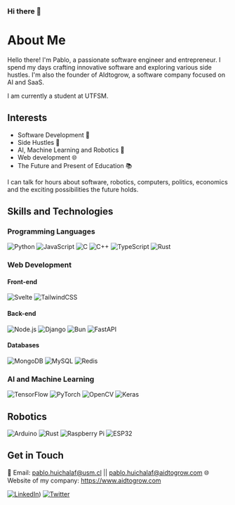 ### Hi there 👋

# About Me

Hello there! I'm Pablo, a passionate software engineer and entrepreneur. I spend my days crafting innovative software and exploring various side hustles. I'm also the founder of AIdtogrow, a software company focused on AI and SaaS.

I am currently a student at UTFSM.

## Interests

- Software Development 🚀
- Side Hustles 💼
- AI, Machine Learning and Robotics 🤖
- Web development 🌐
- The Future and Present of Education 📚

I can talk for hours about software, robotics, computers, politics, economics and the exciting possibilities the future holds.

## Skills and Technologies

### Programming Languages
![Python](https://img.shields.io/badge/Python-3776AB?style=for-the-badge&logo=python&logoColor=white)
![JavaScript](https://img.shields.io/badge/JavaScript-F7DF1E?style=for-the-badge&logo=javascript&logoColor=black)
![C](https://img.shields.io/badge/C-00599C?style=for-the-badge&logo=c&logoColor=white)
![C++](https://img.shields.io/badge/C++-00599C?style=for-the-badge&logo=cplusplus&logoColor=white)
![TypeScript](https://img.shields.io/badge/TypeScript-3178C6?style=for-the-badge&logo=typescript&logoColor=white)
![Rust](https://img.shields.io/badge/Rust-000000?style=for-the-badge&logo=rust&logoColor=white)

### Web Development
#### Front-end
![Svelte](https://img.shields.io/badge/Svelte-FF3E00?style=for-the-badge&logo=svelte&logoColor=white)
![TailwindCSS](https://img.shields.io/badge/Tailwind_CSS-38B2AC?style=for-the-badge&logo=tailwind-css&logoColor=white)

#### Back-end
![Node.js](https://img.shields.io/badge/Node.js-43853D?style=for-the-badge&logo=node.js&logoColor=white)
![Django](https://img.shields.io/badge/Django-092E20?style=for-the-badge&logo=django&logoColor=green)
![Bun](https://img.shields.io/badge/Bun-FFD43B?style=for-the-badge&logo=bun&logoColor=black)
![FastAPI](https://img.shields.io/badge/FastAPI-009688?style=for-the-badge&logo=fastapi&logoColor=white)

#### Databases
![MongoDB](https://img.shields.io/badge/MongoDB-4EA94B?style=for-the-badge&logo=mongodb&logoColor=white)
![MySQL](https://img.shields.io/badge/MySQL-4479A1?style=for-the-badge&logo=mysql&logoColor=white)
![Redis](https://img.shields.io/badge/Redis-DC382D?style=for-the-badge&logo=redis&logoColor=white)

### AI and Machine Learning
![TensorFlow](https://img.shields.io/badge/TensorFlow-FF6F00?style=for-the-badge&logo=TensorFlow&logoColor=white)
![PyTorch](https://img.shields.io/badge/PyTorch-EE4C2C?style=for-the-badge&logo=PyTorch&logoColor=white)
![OpenCV](https://img.shields.io/badge/OpenCV-5C3EE8?style=for-the-badge&logo=opencv&logoColor=white)
![Keras](https://img.shields.io/badge/Keras-D00000?style=for-the-badge&logo=Keras&logoColor=white)

## Robotics

![Arduino](https://img.shields.io/badge/Arduino-00979D?style=for-the-badge&logo=arduino&logoColor=white)
![Rust](https://img.shields.io/badge/Rust-000000?style=for-the-badge&logo=rust&logoColor=white)
![Raspberry Pi](https://img.shields.io/badge/Raspberry%20Pi-A22846?style=for-the-badge&logo=raspberry-pi&logoColor=white)
![ESP32](https://img.shields.io/badge/ESP32-E7352C?style=for-the-badge&logo=espressif&logoColor=white)

## Get in Touch

📧 Email: pablo.huichalaf@usm.cl || pablo.huichalaf@aidtogrow.com
🌐 Website of my company: https://www.aidtogrow.com

[![LinkedIn](https://img.shields.io/badge/LinkedIn-0077B5?style=for-the-badge&logo=linkedin&logoColor=white)]([https://www.linkedin.com/in/pablo-iv%C3%A1n-huichalaf-cuadra-7a7302295/]))
[![Twitter](https://img.shields.io/badge/Twitter-1DA1F2?style=for-the-badge&logo=twitter&logoColor=white)](https://twitter.com/pablo_huichalaf)
<!--
**huichalaf/huichalaf** is a ✨ _special_ ✨ repository because its `README.md` (this file) appears on your GitHub profile.
Here are some ideas to get you started:

- 🔭 I’m currently working on ...
- 🌱 I’m currently learning ...
- 👯 I’m looking to collaborate on ...
- 🤔 I’m looking for help with ...
- 💬 Ask me about ...
- 📫 How to reach me: ...
- 😄 Pronouns: ...
- ⚡ Fun fact: ...
-->
